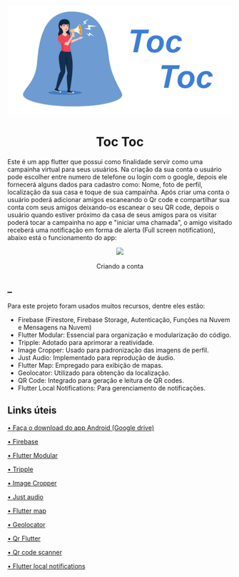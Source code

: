<p align="center">
  <img width="600" src="Media git/capa.jpg">
</p>
<h1 align="center">Toc Toc</h1>

Este é um app flutter que possui como finalidade servir como uma campainha virtual para seus usuários. Na criação da sua conta o usuário pode escolher entre numero de telefone ou login com o google, depois ele fornecerá alguns dados para cadastro como: Nome, foto de perfil, localização da sua casa e toque de sua campainha. Após criar uma conta o usuário poderá adicionar amigos escaneando o Qr code e compartilhar sua conta com seus amigos deixando-os escanear o seu QR code, depois o usuário quando estiver próximo da casa de seus amigos para os visitar poderá tocar a campainha no app e "iniciar uma chamada", o amigo visitado receberá uma notificação em forma de alerta (Full screen notification), abaixo está o funcionamento do app:

<p align="center">
  <img width="250" src="Media git/criando_conta.gif">
</p>
<p align="center">Criando a conta</p>
<h2>_</h2>

Para este projeto foram usados muitos recursos, dentre eles estão: 
<ul>
    <li>Firebase (Firestore, Firebase Storage, Autenticação, Funções na Nuvem e Mensagens na Nuvem)</li>
    <li>Flutter Modular: Essencial para organização e modularização do código.</li>
    <li>Tripple: Adotado para aprimorar a reatividade.</li>
    <li>Image Cropper: Usado para padronização das imagens de perfil.</li>
    <li>Just Audio: Implementado para reprodução de áudio.</li>
    <li>Flutter Map: Empregado para exibição de mapas.</li>
    <li>Geolocator: Utilizado para obtenção da localização.</li>
    <li>QR Code: Integrado para geração e leitura de QR codes.</li>
    <li>Flutter Local Notifications: Para gerenciamento de notificações.</li>
</ul>

<h2>Links úteis</h2>
<p><a href="">• Faça o download do app Android (Google drive)</a></p>
<p><a href="https://firebase.google.com/?hl=pt-br">• Firebase </a></p>
<p><a href="https://modular.flutterando.com.br/docs/intro/">• Flutter Modular</a></p>
<p><a href="https://triple.flutterando.com.br">• Tripple</a></p>
<p><a href="https://pub.dev/packages/image_cropper">• Image Cropper</a></p>
<p><a href="https://pub.dev/packages/just_audio">• Just audio</a></p>
<p><a href="https://pub.dev/packages/flutter_map">• Flutter map</a></p>
<p><a href="https://pub.dev/packages/geolocator">• Geolocator</a></p>
<p><a href="https://pub.dev/packages/qr_flutter">• Qr Flutter</a></p>
<p><a href="https://pub.dev/packages/qr_code_scanner">• Qr code scanner</a></p>
<p><a href="https://pub.dev/packages/flutter_local_notifications">• Flutter local notifications</a></p>




